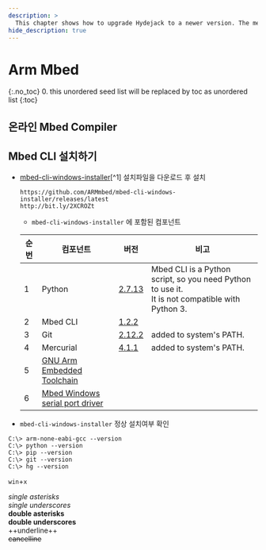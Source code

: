 ```yaml
---
description: >
  This chapter shows how to upgrade Hydejack to a newer version. The method depends on how you've installed Hydejack.
hide_description: true
---
```


# Arm Mbed

{:.no_toc}
0. this unordered seed list will be replaced by toc as unordered list
{:toc}

## 온라인 Mbed Compiler
## Mbed CLI 설치하기
* [mbed-cli-windows-installer](https://github.com/ARMmbed/mbed-cli-windows-installer/releases/latest)[^1] 설치파일을 다운로드 후 설치
   ```console
   https://github.com/ARMmbed/mbed-cli-windows-installer/releases/latest
   http://bit.ly/2XCROZt
   ```

  * `mbed-cli-windows-installer` 에 포함된 컴포넌트  
   
  순번|컴포넌트|버전|비고
  ---|---|---|---
  1|Python|[2.7.13](https://www.python.org/downloads/release/python-2713/)|Mbed CLI is a Python script, so you need Python to use it. <BR>It is not compatible with Python 3.
  2|Mbed CLI|[1.2.2](https://github.com/ARMmbed/mbed-cli)|
  3|Git|[2.12.2](https://git-scm.com/)|added to system's PATH.
  4|Mercurial|[4.1.1](https://www.mercurial-scm.org/)|added to system's PATH.
  5|[GNU Arm Embedded Toolchain](https://developer.arm.com/open-source/gnu-toolchain/gnu-rm/downloads)||
  6|[Mbed Windows serial port driver](https://os.mbed.com/docs/v5.9/tutorials/windows-serial-driver.html)||

* `mbed-cli-windows-installer` 정상 설치여부 확인
   
```shell
C:\> arm-none-eabi-gcc --version
C:\> python --version
C:\> pip --version
C:\> git --version
C:\> hg --version
```
`win`+`x`

*single asterisks*  
_single underscores_  
**double asterisks**  
__double underscores__  
++underline++  
~~cancelline~~  
